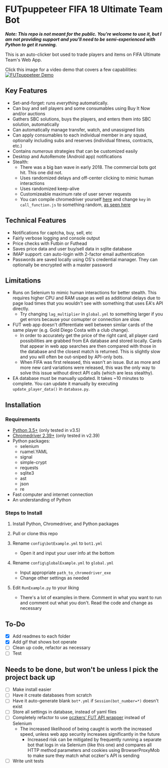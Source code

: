 # FUTpuppeteer FIFA 18 Ultimate Team Bot

*__Note: This repo is not meant for the public. You're welcome to use it, but I am not providing support and you'll need to be semi-experienced with Python to get it running.__*

This is an auto-clicker bot used to trade players and items on FIFA Ultimate Team's Web App.

Click this image for a video demo that covers a few capabilities:
[![FUTpuppeteer Demo](https://i.imgur.com/TsWZ6hb.jpg)](https://streamable.com/9616t)

## Key Features

* Set-and-forget: runs *everything* automatically.
* Can buy and sell players and some consumables using Buy It Now and/or auctions
* Gathers SBC solutions, buys the players, and enters them into SBC solution, automatically
* Can automatically manage transfer, watch, and unassigned lists
* Can apply consumables to each individual member in any squad, optionally including subs and reserves (individual fitness, contracts, etc.)
* Contains *numerous* strategies that can be customized easily
* Desktop and AutoRemote (Android app) notifications
* Stealth:
  * There was a big ban wave in early 2018. The commercial bots got hit. This one did not.
  * Uses randomized delays and off-center clicking to mimic human interactions
  * Uses randomized keep-alive
  * Customizeable maximum rate of user server requests
  * You can compile chromedriver yourself [here](https://chromium.googlesource.com/chromium/src/+/master/docs/windows_build_instructions.md) and change `key` in `call_function.js` to something random, [as seen here](https://stackoverflow.com/a/41220267/7729352)

## Technical Features

* Notifications for captcha, buy, sell, etc
* Fairly verbose logging and console output
* Price checks with Futbin or Futhead
* Saves price data and user buy/sell data in sqlite database
* IMAP support: can auto-login with 2-factor email authentication
* Passwords are saved locally using OS's credential manager. They can optionally be encrypted with a master password

## Limitations

* Runs on Selenium to mimic human interactions for better stealth. This requires higher CPU and RAM usage as well as additional delays due to page load times that you wouldn't see with something that uses EA's API directly.  
  * Try changing `lag_multiplier` in `global.yml` to something larger if you get errors because your comupter or connection are slow.
* FUT web app doesn't differentiate well between similar cards of the same player (e.g. Gold Diego Costa with a club change).
  * In order to accurately get the price of the right card, all player card possibilities are grabbed from EA database and stored locally. Cards that appear in web app searches are then compared with those in the database and the closest match is returned. This is slightly slow and you will often be out-sniped by API-only bots.  
  * When FIFA was first released, this wasn't an issue. But as more and more new card variations were released, this was the only way to solve this issue without direct API calls (which are less stealthy).
* EA database must be manually updated. It takes ~10 minutes to complete. You can update it manually by executing `update_player_data()` in `database.py`.

## Installation

### Requirements

* [Python 3.5+](https://www.python.org/downloads/) (only tested in v3.5)
* [Chromedriver 2.39+](http://chromedriver.chromium.org/downloads) (only tested in v2.39)
* Python packages:
  * selenium
  * ruamel.YAML
  * signal
  * simple-crypt
  * requests
  * sqlite3
  * ast
  * json
  * re
* Fast computer and internet connection
* An understanding of Python

### Steps to Install

1. Install Python, Chromedriver, and Python packages
2. Pull or clone this repo

3. Rename `config\botExample.yml` to `bot1.yml`
    * Open it and input your user info at the bottom
4. Rename `config\globalExample.yml` to `global.yml`
    * Input appropriate `path_to_chromedriver_exe`
    * Change other settings as needed
5. Edit `RunExample.py` to your liking
    * There's a lot of examples in there. Comment in what you want to run and comment out what you don't. Read the code and change as necessary

## To-Do

- [X] Add readmes to each folder
- [X] Add gif that shows bot operate
- [ ] Clean up code, refactor as necessary
- [ ] Test

## Needs to be done, but won't be unless I pick the project back up

- [ ] Make install easier
- [ ] Have it create databases from scratch
- [ ] Have it auto-generate blank `bot*.yml` if `Session(bot_number=*)` doesn't exist
- [ ] Store all settings in database, instead of yaml files
- [ ] Completely refactor to use [oczkers' FUT API wrapper](https://github.com/futapi/fut) instead of Selenium
  * The increased likelihood of being caught is worth the increased speed, unless web app security increases significantly in the future
    * Increased risk can be mitigated by frequently running a separate bot that logs in via Selenium (like this one) and compares all HTTP method parameters and cookies using BrowserProxyMob to make sure they match what oczker's API is sending
- [ ] Write unit tests
